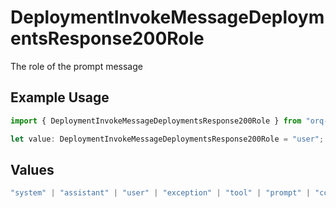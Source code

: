 # DeploymentInvokeMessageDeploymentsResponse200Role

The role of the prompt message

## Example Usage

```typescript
import { DeploymentInvokeMessageDeploymentsResponse200Role } from "orq-poc-typescript/models/operations";

let value: DeploymentInvokeMessageDeploymentsResponse200Role = "user";
```

## Values

```typescript
"system" | "assistant" | "user" | "exception" | "tool" | "prompt" | "correction" | "expected_output"
```